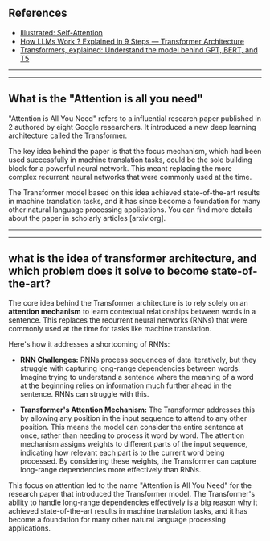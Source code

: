 ## References
- [Illustrated: Self-Attention](https://towardsdatascience.com/illustrated-self-attention-2d627e33b20a)
- [How LLMs Work ? Explained in 9 Steps — Transformer Architecture](https://medium.com/data-at-the-core/how-llms-work-explained-in-9-steps-transformer-acrhitecture-f35d06d1ee72)
- [Transformers, explained: Understand the model behind GPT, BERT, and T5](https://www.youtube.com/watch?v=SZorAJ4I-sA)

----
----

## What is the "Attention is all you need"

"Attention is All You Need" refers to a influential research paper published in 2 authored by eight Google researchers. It introduced a new deep learning architecture called the Transformer.

The key idea behind the paper is that the  focus mechanism, which had been used successfully in machine translation tasks, could be the sole building block for a powerful neural network. This meant replacing the more complex recurrent neural networks that were commonly used at the time.

The Transformer model based on this idea achieved state-of-the-art results in machine translation tasks, and it has since become a foundation for many other natural language processing applications. You can find more details about the paper in scholarly articles [arxiv.org].

----
----

## what is the idea of transformer architecture, and which problem does it solve to become state-of-the-art?

The core idea behind the Transformer architecture is to rely solely on an **attention mechanism** to learn contextual relationships between words in a sentence. This replaces the recurrent neural networks (RNNs) that were commonly used at the time for tasks like machine translation.

Here's how it addresses a shortcoming of RNNs:

* **RNN Challenges:** RNNs process sequences of data iteratively, but they struggle with capturing long-range dependencies between words.  Imagine trying to understand a sentence where the meaning of a word at the beginning relies on information much further ahead in the sentence. RNNs can struggle with this.

* **Transformer's Attention Mechanism:** The Transformer addresses this by allowing any position in the input sequence to attend to any other position. This means the model can consider the entire sentence at once, rather than needing to process it word by word.  The attention mechanism assigns weights to different parts of the input sequence, indicating how relevant each part is to the current word being processed. By considering these weights, the Transformer can capture long-range dependencies more effectively than RNNs.

This focus on attention led to the name "Attention is All You Need" for the research paper that introduced the Transformer model. The Transformer's ability to handle long-range dependencies effectively is a big reason why it achieved state-of-the-art results in machine translation tasks, and it has become a foundation for many other natural language processing applications. 